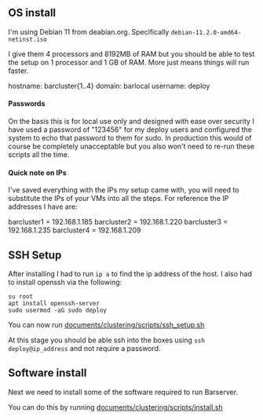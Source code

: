 ## OS install
I'm using Debian 11 from deabian.org. Specifically `debian-11.2.0-amd64-netinst.iso`

I give them 4 processors and 8192MB of RAM but you should be able to test the setup on 1 processor and 1 GB of RAM. More just means things will run faster.

hostname: barcluster{1..4}
domain: barlocal
username: deploy

#### Passwords
On the basis this is for local use only and designed with ease over security I have used a password of "123456" for my deploy users and configured the system to echo that password to them for sudo. In production this would of course be completely unacceptable but you also won't need to re-run these scripts all the time.

#### Quick note on IPs
I've saved everything with the IPs my setup came with, you will need to substitute the IPs of your VMs into all the steps. For reference the IP addresses I have are:

barcluster1 = 192.168.1.185
barcluster2 = 192.168.1.220
barcluster3 = 192.168.1.235
barcluster4 = 192.168.1.209

## SSH Setup
After installing I had to run `ip a` to find the ip address of the host. I also had to install openssh via the following:

```
su root
apt install openssh-server
sudo usermod -aG sudo deploy
```

You can now run [documents/clustering/scripts/ssh_setup.sh](scripts/ssh_setup.sh)

At this stage you should be able ssh into the boxes using `ssh deploy@ip_address` and not require a password.

## Software install
Next we need to install some of the software required to run Barserver.

You can do this by running [documents/clustering/scripts/install.sh](scripts/install.sh)
